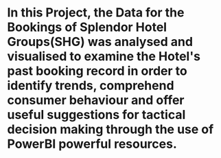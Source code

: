 # In this Project, the Data for the Bookings of Splendor Hotel Groups(SHG) was analysed and visualised to examine the Hotel's past booking record in order to identify trends, comprehend consumer behaviour and offer useful suggestions for tactical decision making through the use of PowerBI powerful resources.  
